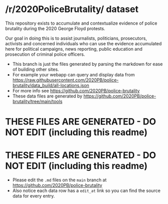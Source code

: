 
# /r/2020PoliceBrutality/ dataset

This repository exists to accumulate and contextualize evidence of police brutality during the 2020 George Floyd protests.

Our goal in doing this is to assist journalists, politicians, prosecutors, activists and concerned individuals who can use the evidence accumulated here for political campaigns, news reporting, public education and prosecution of criminal police officers.

* This branch is just the files generated by parsing the markdown for ease of building other sites.
* For example your webapp can query and display data from https://raw.githubusercontent.com/2020PB/police-brutality/data_build/all-locations.json
* For more info see https://github.com/2020PB/police-brutality
* These data files are generated by https://github.com/2020PB/police-brutality/tree/main/tools

# THESE FILES ARE GENERATED - DO NOT EDIT (including this readme)

# THESE FILES ARE GENERATED - DO NOT EDIT (including this readme)

* Please edit the `.md` files on the `main` branch at https://github.com/2020PB/police-brutality
* Also notice each data row has a `edit_at` link so you can find the source data for every entry.

